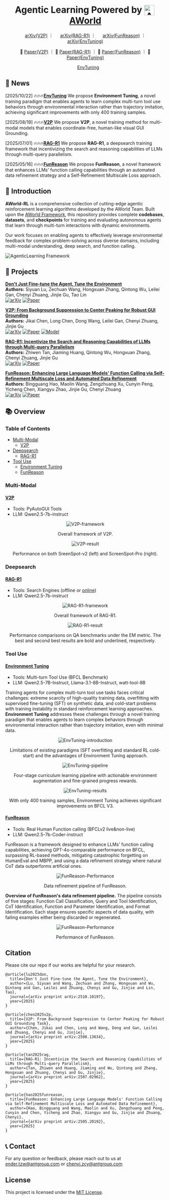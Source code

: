 <div align="center">

<h1 align="center">
Agentic Learning Powered by <a href="https://github.com/inclusionAI/AWorld"><img src="assets/aworld_logo.png" alt="AWorld Logo" height="32" style="vertical-align: text-bottom; margin-right: 4px;">AWorld</a>
</h1>

</div>

<p align="center">
<img src="./assets/arxiv.png" width="14px" style="display:inline;"> <a href="https://arxiv.org/abs/2508.13634" target="_blank">arXiv(V2P)</a> ｜
<img src="./assets/arxiv.png" width="14px" style="display:inline;"> <a href="https://arxiv.org/abs/2507.02962" target="_blank">arXiv(RAG-R1)</a> ｜
<img src="./assets/arxiv.png" width="14px" style="display:inline;"> <a href="https://arxiv.org/abs/2505.20192" target="_blank">arXiv(FunReason)</a> ｜
<img src="./assets/arxiv.png" width="14px" style="display:inline;"> <a href="https://arxiv.org/abs/2510.10197" target="_blank">arXiv(EnvTuning)</a>
</p>

<p align="center">
🤗 <a href="https://huggingface.co/papers/2508.13634" target="_blank">Paper(V2P)</a> ｜
🤗 <a href="https://huggingface.co/papers/2507.02962" target="_blank">Paper(RAG-R1)</a> ｜
🤗 <a href="https://huggingface.co/papers/2505.20192" target="_blank">Paper(FunReason)</a> ｜
🤗 <a href="https://huggingface.co/papers/2510.10197" target="_blank">Paper(EnvTuning)</a>
</p>

<p align="center">
<img src="./assets/xiaohongshu.png" width="14px" style="display:inline;"> <a href="http://xhslink.com/o/A5W5duyHWlf" target="_blank">EnvTuning</a>
</p>

## 📣 News
[2025/10/22] 🔥🔥🔥[**EnvTuning**](./EnvTuning) We propose **Environment Tuning**, a novel training paradigm that enables agents to learn complex multi-turn tool use behaviors through environmental interaction rather than trajectory imitation, achieving significant improvements with only 400 training samples.

[2025/08/19] 🔥🔥🔥[**V2P**](./V2P) We propose **V2P**, a novel training method for multi-modal models that enables coordinate-free, human-like visual GUI Grounding.

[2025/07/01] 🔥🔥🔥[**RAG-R1**](./RAG-R1) We propose **RAG-R1**, a deepsearch training framework that incentivizing the search and reasoning capabilities of LLMs through multi-query parallelism.

[2025/05/16] 🔥🔥🔥[**FunReason**](https://github.com/BingguangHao/FunReason/) We propose **FunReason**, a novel framework that enhances LLMs' function calling capabilities through an automated data refinement strategy and a Self-Refinement Multiscale Loss approach.

## 📖 Introduction

**AWorld-RL** is a comprehensive collection of cutting-edge agentic reinforcement learning algorithms developed by the AWorld Team. Built upon the [AWorld Framework](https://github.com/inclusionAI/AWorld), this repository provides complete **codebases**, **datasets**, and **checkpoints** for training and evaluating autonomous agents that learn through multi-turn interactions with dynamic environments.

Our work focuses on enabling agents to effectively leverage environmental feedback for complex problem-solving across diverse domains, including multi-modal understanding, deep search, and function calling.

![AgenticLearning Framework](assets/framework.png "AgenticLearning Framework")

## 🚀 Projects

**[Don't Just Fine-tune the Agent, Tune the Environment](./EnvTuning)**  
**Authors:** Siyuan Lu, Zechuan Wang, Hongxuan Zhang, Qintong Wu, Leilei Gan, Chenyi Zhuang, Jinjie Gu, Tao Lin  
[![arXiv](https://img.shields.io/badge/arXiv-2510.10197-b31b1b.svg?logo=arXiv)](https://arxiv.org/abs/2510.10197) [![Paper](https://img.shields.io/badge/Hugging%20Face-Paper-yellow?logo=huggingface)](https://huggingface.co/papers/2510.10197)

**[V2P: From Background Suppression to Center Peaking for Robust GUI Grounding](./V2P)**  
**Authors:** Jikai Chen, Long Chen, Dong Wang, Leilei Gan, Chenyi Zhuang, Jinjie Gu  
[![arXiv](https://img.shields.io/badge/arXiv-2508.13634-b31b1b.svg?logo=arXiv)](https://arxiv.org/abs/2508.13634) [![Paper](https://img.shields.io/badge/Hugging%20Face-Paper-yellow?logo=huggingface)](https://huggingface.co/papers/2508.13634) [![Model](https://img.shields.io/badge/Hugging%20Face-Model-yellow?logo=huggingface)](https://huggingface.co/inclusionAI/V2P-7B)

**[RAG-R1: Incentivize the Search and Reasoning Capabilities of LLMs through Multi-query Parallelism](./RAG-R1)**  
**Authors:** Zhiwen Tan, Jiaming Huang, Qintong Wu, Hongxuan Zhang, Chenyi Zhuang, Jinjie Gu  
[![arXiv](https://img.shields.io/badge/arXiv-2507.02962-b31b1b.svg?logo=arXiv)](https://arxiv.org/abs/2507.02962) [![Paper](https://img.shields.io/badge/Hugging%20Face-Paper-yellow?logo=huggingface)](https://huggingface.co/papers/2507.02962)

**[FunReason: Enhancing Large Language Models' Function Calling via Self-Refinement Multiscale Loss and Automated Data Refinement](https://github.com/BingguangHao/FunReason/)**  
**Authors:** Bingguang Hao, Maolin Wang, Zengzhuang Xu, Cunyin Peng, Yicheng Chen, Xiangyu Zhao, Jinjie Gu, Chenyi Zhuang  
[![arXiv](https://img.shields.io/badge/arXiv-2505.20192-b31b1b.svg?logo=arXiv)](https://arxiv.org/abs/2505.20192) [![Paper](https://img.shields.io/badge/Hugging%20Face-Paper-yellow?logo=huggingface)](https://huggingface.co/papers/2505.20192)
                         
## 📚 Overview

### Table of Contents

- [Multi-Modal](#multi-modal)
  - [V2P](#v2p)
- [Deepsearch](#deepsearch)
  - [RAG-R1](#rag-r1)
- [Tool Use](#tool-use)
  - [Environment Tuning](#environment-tuning)
  - [FunReason](#funreason)

### Multi-Modal
#### [V2P](./V2P) 

- Tools: PyAutoGUI Tools
- LLM: Qwen2.5-7b-instruct

<div align="center">
  <img src="V2P/assets/main.png" alt="V2P-framework">
  <p>Overall framework of V2P.</p>
</div>

<div align="center">
  <img src="V2P/assets/results.png" alt="V2P-result">
  <p>Performance on both SreenSpot-v2 (left) and ScreenSpot-Pro (right).</p>
</div>
  

### Deepsearch

#### [RAG-R1](./RAG-R1)

- Tools: Search Engines (offline or [online](https://github.com/qingw-dev/aworld-mcp-servers))
- LLM: Qwen2.5-7b-instruct

<div align="center">
  <img src="RAG-R1/assets/RAG-R1.png" alt="RAG-R1-framework">
  <p>Overall framework of RAG-R1.</p>
</div>

<div align="center">
  <img src="RAG-R1/assets/RAG-R1-result.png" alt="RAG-R1-result">
  <p>Performance comparisons on QA benchmarks under the EM metric. The best and second best results are bold and underlined, respectively.</p>
</div>

### Tool Use
#### [Environment Tuning](./EnvTuning)

- Tools: Multi-turn Tool Use (BFCL Benchmark)
- LLM: Qwen2.5-7B-Instruct, Llama-3.1-8B-Instruct, watt-tool-8B

Training agents for complex multi-turn tool use tasks faces critical challenges: extreme scarcity of high-quality training data, overfitting with supervised fine-tuning (SFT) on synthetic data, and cold-start problems with training instability in standard reinforcement learning approaches. **Environment Tuning** addresses these challenges through a novel training paradigm that enables agents to learn complex behaviors through environmental interaction rather than trajectory imitation, even with minimal data.

<div align="center">
  <img src="EnvTuning/assets/introduction.png" alt="EnvTuning-introduction">
  <p>Limitations of existing paradigms (SFT overfitting and standard RL cold-start) and the advantages of Environment Tuning approach.</p>
</div>

<div align="center">
  <img src="EnvTuning/assets/pipeline.png" alt="EnvTuning-pipeline">
  <p>Four-stage curriculum learning pipeline with actionable environment augmentation and fine-grained progress rewards.</p>
</div>

<div align="center">
  <img src="EnvTuning/assets/main_results.png" alt="EnvTuning-results">
  <p>With only 400 training samples, Environment Tuning achieves significant improvements on BFCL V3.</p>
</div>


#### [FunReason](https://github.com/BingguangHao/FunReason/)

- Tools: Real Human Function calling (BFCLv2 live&non-live)
- LLM: Qwen2.5-7b-Coder-instruct

FunReason is a framework designed to enhance LLMs' function calling capabilities, achieving GPT-4o-comparable performance on BFCL, surpassing RL-based methods, mitigating catastrophic forgetting on HumanEval and MBPP, and using a data refinement strategy where natural CoT data outperforms artificial ones.

<div align="center">
  <img src="FunReason/assets/Fun_pipline.png" alt="FunReason-Performance">
  <p>Data refinement pipeline of FunReason.</p>
</div>

**Overview of FunReason's data refinement pipeline.** The pipeline consists of five stages: Function Call Classification, Query and Tool Identification, CoT Identification, Function and Parameter Identification, and Format Identification. Each stage ensures specific aspects of data quality, with failing examples either being discarded or regenerated.

<div align="center">
  <img src="FunReason/assets/Fun_per.png" alt="FunReason-Performance">
  <p>Performance of FunReason.</p>
</div>

## Citation

Please cite our repo if our works are helpful for your research.
```
@article{lu2025don,
  title={Don't Just Fine-tune the Agent, Tune the Environment},
  author={Lu, Siyuan and Wang, Zechuan and Zhang, Hongxuan and Wu, Qintong and Gan, Leilei and Zhuang, Chenyi and Gu, Jinjie and Lin, Tao},
  journal={arXiv preprint arXiv:2510.10197},
  year={2025}
}

@article{chen2025v2p,
  title={V2P: From Background Suppression to Center Peaking for Robust GUI Grounding Task},
  author={Chen, Jikai and Chen, Long and Wang, Dong and Gan, Leilei and Zhuang, Chenyi and Gu, Jinjie},
  journal={arXiv preprint arXiv:2508.13634},
  year={2025}
}

@article{tan2025rag,
  title={RAG-R1: Incentivize the Search and Reasoning Capabilities of LLMs through Multi-query Parallelism},
  author={Tan, Zhiwen and Huang, Jiaming and Wu, Qintong and Zhang, Hongxuan and Zhuang, Chenyi and Gu, Jinjie},
  journal={arXiv preprint arXiv:2507.02962},
  year={2025}
}

@article{hao2025funreason,
  title={FunReason: Enhancing Large Language Models' Function Calling via Self-Refinement Multiscale Loss and Automated Data Refinement},
  author={Hao, Bingguang and Wang, Maolin and Xu, Zengzhuang and Peng, Cunyin and Chen, Yicheng and Zhao, Xiangyu and Gu, Jinjie and Zhuang, Chenyi},
  journal={arXiv preprint arXiv:2505.20192},
  year={2025}
}
```

## 📞 Contact

For any question or feedback, please reach out to us at [ender.tzw@antgroup.com](mailto:ender.tzw@antgroup.com) or [chenyi.zcy@antgroup.com](mailto:chenyi.zcy@antgroup.com)

## License

This project is licensed under the [MIT License](LICENSE).

